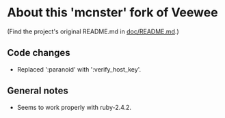 # About this 'mcnster' fork of Veewee

(Find the project's original README.md in [doc/README.md](doc/README.md).)


## Code changes

* Replaced ':paranoid' with ':verify_host_key'.


## General notes

* Seems to work properly with ruby-2.4.2.
